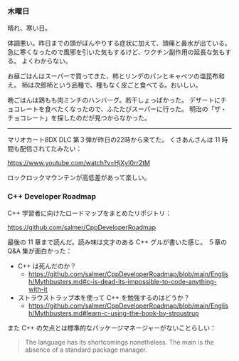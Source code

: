 ### 木曜日

晴れ、寒い日。

体調悪い。昨日までの頭がぼんやりする症状に加えて、頭痛と鼻水が出ている。
急に寒くなったので風邪を引いた気もするけど、ワクチン副作用の延長な気もする。
よくわからない。

お昼ごはんはスーパーで買ってきた、柿とリンデのパンとキャベツの塩昆布和え。
柿は次郎柿という品種で、種もなく皮ごと食べてる。おいしい。

晩ごはんは鶏もも肉ミンチのハンバーグ。若干しょっぱかった。
デザートにチョコレートを食べたくなったので、ふたたびスーパーに行った。
明治の「ザ・チョコレート」を探したのだが見つからなかった。

---

マリオカート8DX DLC 第３弾が昨日の22時から来てた。
くさあんさんは 11 時間も配信されてたみたい：

https://www.youtube.com/watch?v=HjXyI0rr2tM

ロックロックマウンテンが高低差があって楽しい。

### C++ Developer Roadmap

C++ 学習者に向けたロードマップをまとめたリポジトリ：

https://github.com/salmer/CppDeveloperRoadmap

最後の 11 章まで読んだ。読み味は文才のある C++ グルが書いた感じ。
５章の Q&A 集が面白かった：

- C++ は死んだのか？
    - https://github.com/salmer/CppDeveloperRoadmap/blob/main/English/Mythbusters.md#c-is-dead-its-impossible-to-code-anything-with-it
- ストラウストラップ本を使って C++ を勉強するのはどうか？
    - https://github.com/salmer/CppDeveloperRoadmap/blob/main/English/Mythbusters.md#learn-c-using-the-book-by-stroustrup

また C++ の欠点とは標準的なパッケージマネージャーがないことらしい：

> The language has its shortcomings nonetheless. The main is the absence of a standard package manager.